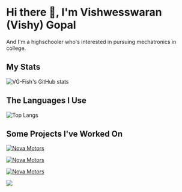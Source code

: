 # Hi there 👋, I'm Vishwesswaran (Vishy) Gopal

And I'm a highschooler who's interested in pursuing mechatronics in college.


## My Stats
![VG-Fish's GitHub stats](
https://github-readme-stats.vercel.app/api?username=VG-Fish&include_all_commits=true&rank_icon=percentile&theme=moltack&show_icons=true&show=reviews,discussions_started,discussions_answered,prs_merged,prs_merged_percentage)

## The Languages I Use
![Top Langs](https://github-readme-stats.vercel.app/api/top-langs/?username=VG-Fish&theme=moltack&exclude_repo=Windy-City-Hacks-Project&size_weight=0.5&count_weight=0.5)

## Some Projects I've Worked On
[![Nova Motors](https://github-readme-stats.vercel.app/api/pin?username=VG-Fish\&repo=Nova-Motors&theme=moltack&show_owner=true)](https://github.com/VG-Fish/Nova-Motors)

[![Nova Motors](https://github-readme-stats.vercel.app/api/pin?username=VG-Fish\&repo=College-Supplemental-Essay-Helper&theme=moltack&show_owner=true)](https://github.com/VG-Fish/College-Supplemental-Essay-Helper)

[![Nova Motors](https://github-readme-stats.vercel.app/api/pin?username=bearbotics2358\&repo=Smokey-XVII&theme=moltack&show_owner=true)](https://github.com/bearbotics2358/Smokey-XVII)

![](https://komarev.com/ghpvc/?username=VG-Fish&color=blue)
<!--
**VG-Fish/VG-Fish** is a ✨ _special_ ✨ repository because its `README.md` (this file) appears on your GitHub profile.

Here are some ideas to get you started:

- 🔭 I’m currently working on ...
- 🌱 I’m currently learning ...
- 👯 I’m looking to collaborate on ...
- 🤔 I’m looking for help with ...
- 💬 Ask me about ...
- 📫 How to reach me: ...
- 😄 Pronouns: ...
- ⚡ Fun fact: ...
-->
